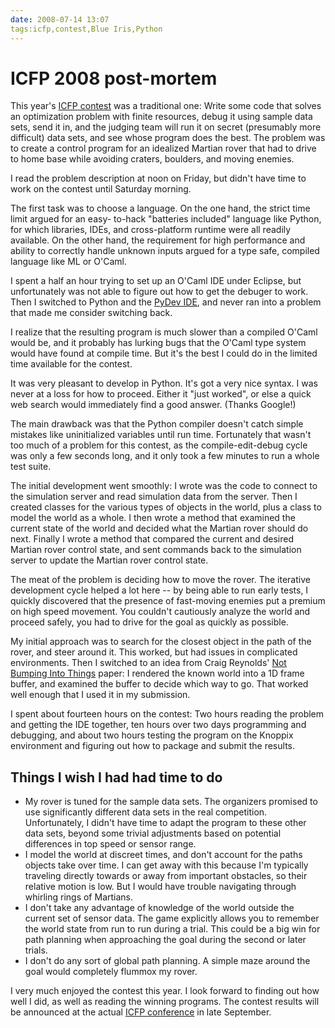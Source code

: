 ```yaml
---
date: 2008-07-14 13:07
tags:icfp,contest,Blue Iris,Python
---
```


# ICFP 2008 post-mortem

This year's [ICFP](http://www.icfpcontest.org/)[
contest](http://www.icfpcontest.org/) was a traditional one: Write some code
that solves an optimization problem with finite resources, debug it using
sample data sets, send it in, and the judging team will run it on secret
(presumably more difficult) data sets, and see whose program does the best.
The problem was to create a control program for an idealized Martian rover
that had to drive to home base while avoiding craters, boulders, and moving
enemies.

I read the problem description at noon on Friday, but didn't have
time to work on the contest until Saturday morning.

The first task was to
choose a language. On the one hand, the strict time limit argued for an easy-
to-hack "batteries included" language like Python, for which libraries, IDEs,
and cross-platform runtime were all readily available. On the other hand, the
requirement for high performance and ability to correctly handle unknown
inputs argued for a type safe, compiled language like ML or O'Caml.

I spent a
half an hour trying to set up an O'Caml IDE under Eclipse, but unfortunately
was not able to figure out how to get the debuger to work. Then I switched to
Python and the [PyDev IDE](http://pydev.sourceforge.net/index.html), and never
ran into a problem that made me consider switching back.

I realize that the
resulting program is much slower than a compiled O'Caml would be, and it
probably has lurking bugs that the O'Caml type system would have found at
compile time. But it's the best I could do in the limited time available for
the contest.

It was very pleasant to develop in Python. It's got a very nice
syntax. I was never at a loss for how to proceed. Either it "just worked", or
else a quick web search would immediately find a good answer. (Thanks Google!)

The main drawback was that the Python compiler doesn't catch simple mistakes
like uninitialized variables until run time. Fortunately that wasn't too much
of a problem for this contest, as the compile-edit-debug cycle was only a few
seconds long, and it only took a few minutes to run a whole test suite.

The
initial development went smoothly: I wrote was the code to connect to the
simulation server and read simulation data from the server. Then I created
classes for the various types of objects in the world, plus a class to model
the world as a whole. I then wrote a method that examined the current state of
the world and decided what the Martian rover should do next. Finally I wrote a
method that compared the current and desired Martian rover control state, and
sent commands back to the simulation server to update the Martian rover
control state.

The meat of the problem is deciding how to move the rover. The
iterative development cycle helped a lot here -- by being able to run early
tests, I quickly discovered that the presence of fast-moving enemies put a
premium on high speed movement. You couldn't cautiously analyze the world and
proceed safely, you had to drive for the goal as quickly as possible.

My
initial approach was to search for the closest object in the path of the
rover, and steer around it. This worked, but had issues in complicated
environments. Then I switched to an idea from Craig Reynolds' [Not Bumping
Into Things](http://www.red3d.com/cwr/nobump/nobump.html) paper: I rendered
the known world into a 1D frame buffer, and examined the buffer to decide
which way to go. That worked well enough that I used it in my submission.

I spent about fourteen hours on the contest: Two hours reading the problem and
getting the IDE together, ten hours over two days programming and debugging,
and about two hours testing the program on the Knoppix environment and
figuring out how to package and submit the results.

## Things I wish I had had time to do

* My rover is tuned for the sample data sets. The organizers promised to use significantly different data sets in the real competition. Unfortunately, I didn't have time to adapt the program to these other data sets, beyond some trivial adjustments based on potential differences in top speed or sensor range.
* I model the world at discreet times, and don't account for the paths objects take over time. I can get away with this because I'm typically traveling directly towards or away from important obstacles, so their relative motion is low. But I would have trouble navigating through whirling rings of Martians.
* I don't take any advantage of knowledge of the world outside the current set of sensor data. The game explicitly allows you to remember the world state from run to run during a trial. This could be a big win for path planning when approaching the goal during the second or later trials.
* I don't do any sort of global path planning. A simple maze around the goal would completely flummox my rover.

I very much enjoyed the contest this year. I look forward to finding out how
well I did, as well as reading the winning programs. The contest results will
be announced at the actual [ICFP conference](http://www.icfpconference.org/)
in late September.
